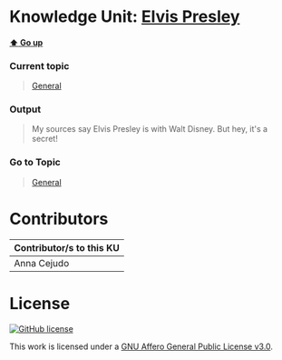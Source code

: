# Knowledge Unit: [Elvis Presley](../../knowledge_units/general/elvis-presley.md)

#### [:arrow_up: Go up](../../topics/general.md)
### Current topic
> [General](../../topics/general.md)
### Output
> My sources say Elvis Presley is with Walt Disney. But hey, it&#039;s a secret!
### Go to Topic
> [General](../../topics/general.md)


# Contributors

| Contributor/s to this KU |
| - | 
| Anna Cejudo |

# License
[![GitHub license](https://img.shields.io/github/license/inbrainz/cerebro)](https://github.com/inbrainz/cerebro/blob/master/LICENSE)

This work is licensed under a [GNU Affero General Public License v3.0](https://www.gnu.org/licenses/agpl-3.0.txt).